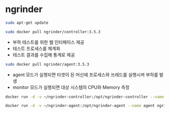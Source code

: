 # ngrinder

```bash
sudo apt-get update
```

```bash
sudo docker pull ngrinder/controller:3.5.3
```

- 부하 테스트를 위한 웹 인터페이스 제공
- 테스트 프로세스를 체계화
- 테스트 결과를 수집해 통계로 제공

```bash
sudo docker pull ngrinder/agent:3.5.3
```

- agent 모드가 실행되면 타겟이 된 머신에 프로세스와 쓰레드를 실행시켜 부하를 발생
- monitor 모드가 실행되면 대상 시스템의 CPU와 Memory 측정

```bash
docker run -d -v ~/ngrinder-controller:/opt/ngrinder-controller --name controller -p 7070:80 -p 16001:16001 -p 12000-12009:12000-12009 ngrinder/controller:3.5.3

docker run -d -v ~/ngrinder-agent:/opt/ngrinder-agent --name agent ngrinder/agent k9c201a.p.ssafy.io:7070
```